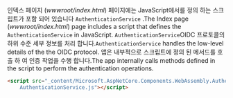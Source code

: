 <span data-ttu-id="a26f5-101">인덱스 페이지 (*wwwroot/index.html*) 페이지에는 JavaScript에서를 정의 하는 스크립트가 포함 되어 있습니다 `AuthenticationService` .</span><span class="sxs-lookup"><span data-stu-id="a26f5-101">The Index page (*wwwroot/index.html*) page includes a script that defines the `AuthenticationService` in JavaScript.</span></span> <span data-ttu-id="a26f5-102">`AuthenticationService`OIDC 프로토콜의 하위 수준 세부 정보를 처리 합니다.</span><span class="sxs-lookup"><span data-stu-id="a26f5-102">`AuthenticationService` handles the low-level details of the the OIDC protocol.</span></span> <span data-ttu-id="a26f5-103">앱은 내부적으로 스크립트에 정의 된 메서드를 호출 하 여 인증 작업을 수행 합니다.</span><span class="sxs-lookup"><span data-stu-id="a26f5-103">The app internally calls methods defined in the script to perform the authentication operations.</span></span>

```html
<script src="_content/Microsoft.AspNetCore.Components.WebAssembly.Authentication/
    AuthenticationService.js"></script>
```
